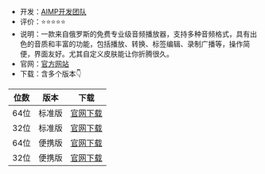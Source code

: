 - 开发：[AIMP开发团队](https://www.aimp.ru/)
- 评价：⭐⭐⭐⭐⭐
- 说明：一款来自俄罗斯的免费专业级音频播放器，支持多种音频格式，具有出色的音质和丰富的功能，包括播放、转换、标签编辑、录制广播等，操作简便，界面友好。尤其自定义皮肤能让你折腾很久。
- 官网：[官方网站](https://www.aimp.ru/) 
- 下载：含多个版本👇

 |位数|版本|下载|
 | :---------:|:--------:|:--------:|
 | 64位|标准版|[官网下载](https://www.aimp.ru/?do=download.file&id=3)|
 | 32位|标准版|[官网下载](https://www.aimp.ru/?do=download.file&id=4)|
 | 64位|便携版|[官网下载](https://www.aimp.ru/?do=download.file&id=31)|
 | 32位|便携版|[官网下载](https://www.aimp.ru/?do=download.file&id=8)|
